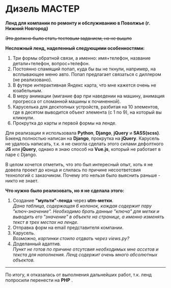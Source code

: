 # Дизель МАСТЕР
**Ленд для компании по ремонту и обслуживанию в Поволжье (г. Нижний Новгород)**

~~Это должно было стать тестовым заданием, но не вышло~~

**Несложный ленд, наделенный следующими особенностями:**
1. Три формы обратной связи, а именно: имя+телефон, название детали+телефон, вопрос+телефон.
2. Постоянно спамящий попап, куда бы вы не ткнули, например, на всплывающее меню авто. Попап предлагает связаться с диллером (не реализовано).
3. В футере интерактивная Яндекс карта, что мне кажется очень не юзабельным.
4. В меру анимации (мигание фар при наведении на машину, анимация прогресса от сломанной машины к починенной).
5. Каруселька для десктопных устройств, разбитая на 10 элементов, где в десятом выводится объект элемента (с 1 по 9), на который вы кликнули.
6. Прокрутка до карты и первой формы на ленде.

Для реализации я использовала **Python**, **Django**, **jQuery** и **SASS(scss)**. Бэкенд полностью написан на **Django**, прокрутка на **jQuery**. Карусель не удалось написать, т.к. я не смогла сделать этого силами дефолтного **JS** или **jQuery**, однако я знаю способ на **Vue.js**, который не работает в паре с Django.

В целом хочется отметить, что это был интересный опыт, хоть я не довела проект до конца и слилась по причине несоответсвия технологий с заказчиком. Почему это нельзя было выяснить раньше - никто не знает.

**Что нужно было реализовать, но я не сделала этого:**
1. Создание **"мульти"-ленда** через **utm-метки**.
<br/>*Дана таблица, содержащая  6 колонок, каждая содержит пару "ключ-значение". Необходимо брать данные "ключа" для метки и выводить его "значение" в объекте на странице, а именно изменять текст в трех местах на ленде.*
2. Отправка форм на email представителя компании.
3. Карусель. 
<br/>*Возможно, картинки стоило отдвать через views.py?*
4. Доделанный адаптив. 
<br/>*Пункт не готов по причине отсутсвия необходимых мне ассетов и текста для наполнения. Ленд содержит очень много абсолютных объектов.*

<hr/>

По итогу, я отказалась от выполнения дальнейших работ, т.к. ленд попросили перенести на **PHP** .
